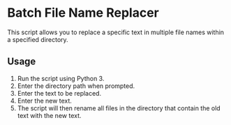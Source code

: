 # Batch File Name Replacer

This script allows you to replace a specific text in multiple file names within a specified directory.

## Usage

1. Run the script using Python 3.
2. Enter the directory path when prompted.
3. Enter the text to be replaced.
4. Enter the new text.
5. The script will then rename all files in the directory that contain the old text with the new text.
